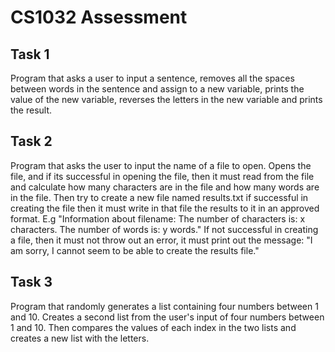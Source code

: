 # CS1032 Assessment 
## Task 1
Program that asks a user to input a sentence, removes all the spaces between words in the sentence and assign to a new variable, prints the value of the new variable, reverses the letters in the new variable and prints the result.
## Task 2
Program that asks the user to input the name of a file to open. Opens the file, and if its successful in opening the file, then it must read from the file and calculate how many characters are in the file and how many words are in the file.  Then try to create a new file named results.txt if successful in creating the file then it must write in that file the results to it in an approved format.
E.g
"Information about filename:
The number of characters is: x characters.
The number of words is: y words."
If not successful in creating a file, then it must not throw out an error, it must print out the message: "I am sorry, I cannot seem to be able to create the results file."
## Task 3
Program that randomly generates a list containing four numbers between 1 and 10.  Creates a second list from the user's input of four numbers between 1 and 10.  Then compares the values of each index in the two lists and creates a new list with the letters.
